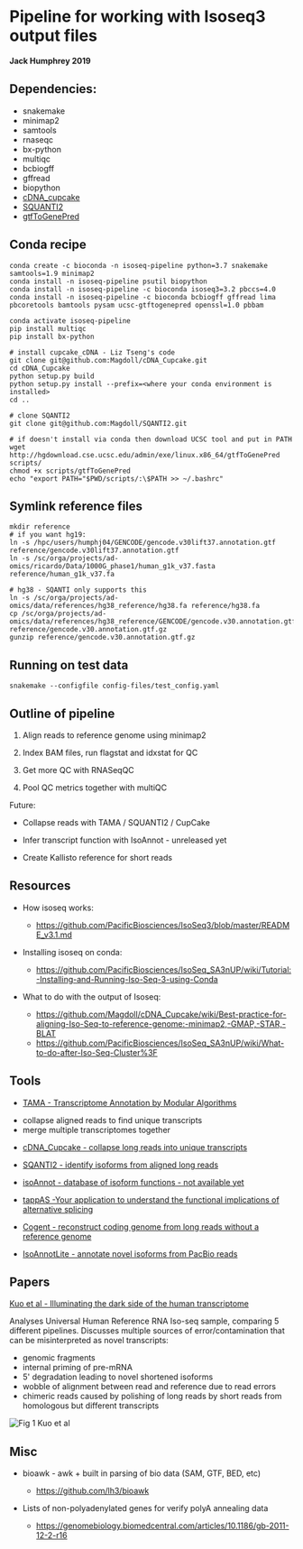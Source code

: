 # Pipeline for working with Isoseq3 output files
**Jack Humphrey 2019**

## Dependencies:
- snakemake
- minimap2
- samtools
- rnaseqc
- bx-python
- multiqc
- bcbiogff
- gffread
- biopython
- [cDNA_cupcake](https://github.com/Magdoll/cDNA_Cupcake)
- [SQUANTI2](https://github.com/Magdoll/SQANTI2)
- [gtfToGenePred](http://hgdownload.cse.ucsc.edu/admin/exe/linux.x86_64/)
## Conda recipe

```
conda create -c bioconda -n isoseq-pipeline python=3.7 snakemake samtools=1.9 minimap2
conda install -n isoseq-pipeline psutil biopython
conda install -n isoseq-pipeline -c bioconda isoseq3=3.2 pbccs=4.0
conda install -n isoseq-pipeline -c bioconda bcbiogff gffread lima pbcoretools bamtools pysam ucsc-gtftogenepred openssl=1.0 pbbam

conda activate isoseq-pipeline
pip install multiqc
pip install bx-python

# install cupcake_cDNA - Liz Tseng's code
git clone git@github.com:Magdoll/cDNA_Cupcake.git
cd cDNA_Cupcake
python setup.py build
python setup.py install --prefix=<where your conda environment is installed>
cd ..

# clone SQANTI2
git clone git@github.com:Magdoll/SQANTI2.git

# if doesn't install via conda then download UCSC tool and put in PATH
wget http://hgdownload.cse.ucsc.edu/admin/exe/linux.x86_64/gtfToGenePred scripts/
chmod +x scripts/gtfToGenePred
echo "export PATH="$PWD/scripts/:\$PATH >> ~/.bashrc"
```

## Symlink reference files

```
mkdir reference
# if you want hg19:
ln -s /hpc/users/humphj04/GENCODE/gencode.v30lift37.annotation.gtf reference/gencode.v30lift37.annotation.gtf
ln -s /sc/orga/projects/ad-omics/ricardo/Data/1000G_phase1/human_g1k_v37.fasta reference/human_g1k_v37.fa

# hg38 - SQANTI only supports this
ln -s /sc/orga/projects/ad-omics/data/references/hg38_reference/hg38.fa reference/hg38.fa
cp /sc/orga/projects/ad-omics/data/references/hg38_reference/GENCODE/gencode.v30.annotation.gtf.gz reference/gencode.v30.annotation.gtf.gz
gunzip reference/gencode.v30.annotation.gtf.gz
```

## Running on test data

```
snakemake --configfile config-files/test_config.yaml
```

## Outline of pipeline

1. Align reads to reference genome using minimap2

2. Index BAM files, run flagstat and idxstat for QC

2. Get more QC with RNASeqQC

3. Pool QC metrics together with multiQC

Future:

* Collapse reads with TAMA / SQUANTI2 / CupCake

* Infer transcript function with IsoAnnot - unreleased yet

* Create Kallisto reference for short reads


## Resources

* How isoseq works:  
    - https://github.com/PacificBiosciences/IsoSeq3/blob/master/README_v3.1.md

* Installing isoseq on conda:
   - https://github.com/PacificBiosciences/IsoSeq_SA3nUP/wiki/Tutorial:-Installing-and-Running-Iso-Seq-3-using-Conda

* What to do with the output of Isoseq:
    * https://github.com/Magdoll/cDNA_Cupcake/wiki/Best-practice-for-aligning-Iso-Seq-to-reference-genome:-minimap2,-GMAP,-STAR,-BLAT
    * https://github.com/PacificBiosciences/IsoSeq_SA3nUP/wiki/What-to-do-after-Iso-Seq-Cluster%3F



## Tools

* [TAMA - Transcriptome Annotation by Modular Algorithms](https://github.com/GenomeRIK/tama/wiki)
- collapse aligned reads to find unique transcripts
- merge multiple transcriptomes together

* [cDNA_Cupcake - collapse long reads into unique transcripts](https://github.com/Magdoll/cDNA_Cupcake)

*  [SQANTI2 - identify isoforms from aligned long reads](https://github.com/Magdoll/SQANTI2)

* [isoAnnot - database of isoform functions - not available yet ]()

* [tappAS -Your application to understand the functional implications of alternative splicing](http://tappas.org/)

* [Cogent - reconstruct coding genome from long reads without a reference genome](https://github.com/Magdoll/Cogent)


* [IsoAnnotLite - annotate novel isoforms from PacBio reads](http://tappas.org/what-if-i-come-from-pacbio/)

## Papers

[Kuo et al - Illuminating the dark side of the human transcriptome](https://www.biorxiv.org/content/biorxiv/early/2019/09/24/780015.full.pdf)

Analyses Universal Human Reference RNA Iso-seq sample, comparing 5 different pipelines.
Discusses multiple sources of error/contamination that can be misinterpreted as novel transcripts:
* genomic fragments
* internal priming of pre-mRNA
* 5' degradation leading to novel shortened isoforms
* wobble of alignment between read and reference due to read errors
* chimeric reads caused by polishing of long reads by short reads from homologous but different transcripts

![Fig 1 Kuo et al](https://www.biorxiv.org/content/biorxiv/early/2019/09/24/780015/F1.large.jpg?width=800&height=600&carousel=1)




## Misc

* bioawk - awk + built in parsing of bio data (SAM, GTF, BED, etc)
    * https://github.com/lh3/bioawk

* Lists of non-polyadenylated genes for verify polyA annealing data
    * https://genomebiology.biomedcentral.com/articles/10.1186/gb-2011-12-2-r16


